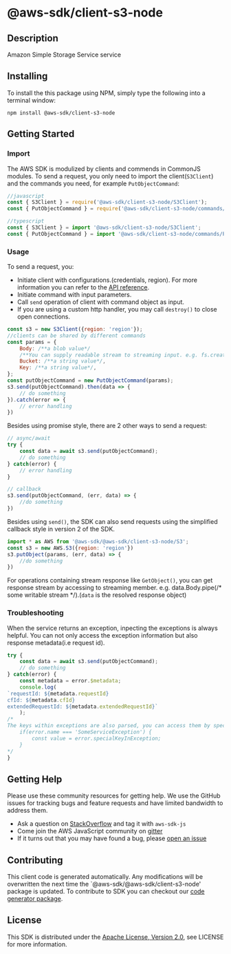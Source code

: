 # @aws-sdk/client-s3-node

## Description

Amazon Simple Storage Service service

## Installing

To install the this package using NPM, simply type the following into a terminal window: 

```
npm install @aws-sdk/client-s3-node
```

## Getting Started

### Import

The AWS SDK is modulized by clients and commends in CommonJS modules. To send a request, you only need to import the client(`S3Client`) and the commands you need, for example `PutObjectCommand`:

```javascript
//javascript
const { S3Client } = require('@aws-sdk/client-s3-node/S3Client');
const { PutObjectCommand } = require('@aws-sdk/client-s3-node/commands/PutObjectCommand');
```

```javascript
//typescript
const { S3Client } = import '@aws-sdk/client-s3-node/S3Client';
const { PutObjectCommand } = import '@aws-sdk/client-s3-node/commands/PutObjectCommand';
```

### Usage

To send a request, you:

* Initiate client with configurations.(credentials, region). For more information you can refer to the [API reference][].
* Initiate command with input parameters.
* Call `send` operation of client with command object as input.
* If you are using a custom http handler, you may call `destroy()` to close open connections. 

```javascript
const s3 = new S3Client({region: 'region'});
//clients can be shared by different commands
const params = {
    Body: /**a blob value*/
    /**You can supply readable stream to streaming input. e.g. fs.createReadStream(file) */,
    Bucket: /**a string value*/,
    Key: /**a string value*/,
};
const putObjectCommand = new PutObjectCommand(params);
s3.send(putObjectCommand).then(data => {
    // do something
}).catch(error => {
    // error handling
})
```

Besides using promise style, there are 2 other ways to send a request:

```javascript
// async/await
try {
    const data = await s3.send(putObjectCommand);
    // do something
} catch(error) {
    // error handling
}
```

```javascript
// callback
s3.send(putObjectCommand, (err, data) => {
    //do something
})
```
 
Besides using `send()`, the SDK can also send requests using the simplified callback style in version 2 of the SDK.

```javascript
import * as AWS from '@aws-sdk/@aws-sdk/client-s3-node/S3';
const s3 = new AWS.S3({region: 'region'})
s3.putObject(params, (err, data) => {
    //do something
})

```

For operations containing stream response like `GetObject()`, you can get response stream by accessing to streaming member. e.g. data.Body.pipe(/* some writable stream */).(`data` is the resolved response object)

### Troubleshooting 

When the service returns an exception, inpecting the exceptions is always helpful. You can not only access the exception information but also response metadata(i.e request id).

```javascript
try {
    const data = await s3.send(putObjectCommand);
    // do something
} catch(error) {
    const metadata = error.$metadata;
    console.log(
`requestId: ${metadata.requestId}
cfId: ${metadata.cfId}
extendedRequestId: ${metadata.extendedRequestId}`
    );
/*
The keys within exceptions are also parsed, you can access them by specifying exception names like below:
    if(error.name === 'SomeServiceException') {
        const value = error.specialKeyInException;
    }
*/
}
```

## Getting Help

Please use these community resources for getting help. We use the GitHub issues for tracking bugs and feature requests and have limited bandwidth to address them.

 * Ask a question on [StackOverflow](https://stackoverflow.com/questions/tagged/aws-sdk-js) and tag it with `aws-sdk-js`
 * Come join the AWS JavaScript community on [gitter](https://gitter.im/aws/aws-sdk-js-v3)
 * If it turns out that you may have found a bug, please [open an issue](https://github.com/aws/aws-sdk-js-v3/issues)

## Contributing
 
This client code is generated automatically. Any modifications will be overwritten the next time the `@aws-sdk/@aws-sdk/client-s3-node' package is updated. To contribute to SDK you can checkout our [code generator package][].

## License

This SDK is distributed under the
[Apache License, Version 2.0](http://www.apache.org/licenses/LICENSE-2.0),
see LICENSE for more information.

[code generator package]: https://github.com/aws/aws-sdk-js-v3/tree/master/packages/service-types-generator

[API reference]: https://docs.aws.amazon.com/AWSJavaScriptSDK/latest/
